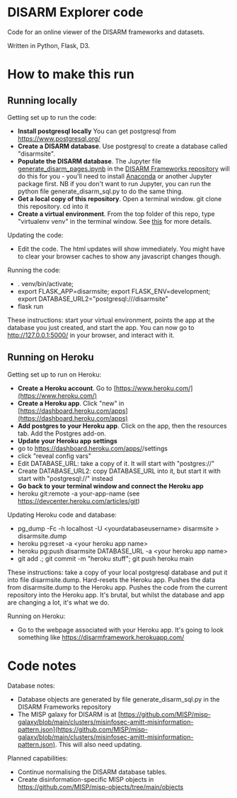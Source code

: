# DISARM Explorer code
Code for an online viewer of the DISARM frameworks and datasets.

Written in Python, Flask, D3.

# How to make this run

## Running locally

Getting set up to run the code:

* **Install postgresql locally** You can get postgresql from https://www.postgresql.org/
* **Create a DISARM database**.  Use postgresql to create a database called "disarmsite".
* **Populate the DISARM database**.  The Jupyter file [generate_disarm_pages.ipynb](https://github.com/DISARMFoundation/DISARMframeworks/blob/main/CODE/generate_DISARM_pages.ipynb) in the [DISARM Frameworks repository](https://github.com/DISARMFoundation/DISARMframeworks) will do this for you - you'll need to install [Anaconda](https://www.anaconda.com/) or another Jupyter package first.  NB if you don't want to run Jupyter, you can run the python file generate_disarm_sql.py to do the same thing.  
* **Get a local copy of this repository**. Open a terminal window.  git clone this repository. cd into it
* **Create a virtual environment**. From the top folder of this repo, type "virtualenv venv" in the terminal window.  See [this](https://uoa-eresearch.github.io/eresearch-cookbook/recipe/2014/11/26/python-virtual-env/) for more details.

Updating the code:
* Edit the code. The html updates will show immediately.  You might have to clear your browser caches to show any javascript changes though.

Running the code:

* . venv/bin/activate;
* export FLASK_APP=disarmsite; export FLASK_ENV=development; export DATABASE_URL2="postgresql:///disarmsite"
* flask run

These instructions: start your virtual environment, points the app at the database you just created, and start the app.  You can now go to http://127.0.0.1:5000/ in your browser, and interact with it.


## Running on Heroku

Getting set up to run on Heroku:

* **Create a Heroku account**. Go to [https://www.heroku.com/](https://www.heroku.com/)
* **Create a Heroku app**.  Click "new" in [https://dashboard.heroku.com/apps](https://dashboard.heroku.com/apps)
* **Add postgres to your Heroku app**. Click on the app, then the resources tab. Add the Postgres add-on.  
* **Update your Heroku app settings**
* go to https://dashboard.heroku.com/apps/<your heroku app name>/settings
* click "reveal config vars"
* Edit DATABASE_URL: take a copy of it. It will start with "postgres://"
* Create DATABASE_URL2: copy DATABASE_URL into it, but start it with start with "postgresql://" instead
* **Go back to your terminal window and connect the Heroku app**
* heroku git:remote -a your-app-name (see https://devcenter.heroku.com/articles/git)

Updating Heroku code and database:

* pg_dump -Fc -h localhost -U \<yourdatabaseusername\> disarmsite > disarmsite.dump  
* heroku pg:reset -a \<your heroku app name\>   
* heroku pg:push disarmsite DATABASE_URL -a \<your heroku app name\>
* git add .; git commit -m "heroku stuff"; git push heroku main

These instructions: take a copy of your local postgresql database and put it into file disarmsite.dump.  Hard-resets the Heroku app.  Pushes the data from disarmsite.dump to the Heroku app. Pushes the code from the current repository into the Heroku app.  It's brutal, but whilst the database and app are changing a lot, it's what we do.

Running on Heroku:

* Go to the webpage associated with your Heroku app. It's going to look something like https://disarmframework.herokuapp.com/

# Code notes

Database notes:

* Database objects are generated by file generate_disarm_sql.py in the DISARM Frameworks repository
* The MISP galaxy for DISARM is at [https://github.com/MISP/misp-galaxy/blob/main/clusters/misinfosec-amitt-misinformation-pattern.json](https://github.com/MISP/misp-galaxy/blob/main/clusters/misinfosec-amitt-misinformation-pattern.json). This will also need updating.

Planned capabilities:

* Continue normalising the DISARM database tables.
* Create disinformation-specific MISP objects in https://github.com/MISP/misp-objects/tree/main/objects
